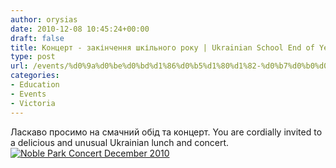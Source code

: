 ```yaml
---
author: orysias
date: 2010-12-08 10:45:24+00:00
draft: false
title: Концерт - закінчення шкільного року | Ukrainian School End of Year Concert
type: post
url: /events/%d0%9a%d0%be%d0%bd%d1%86%d0%b5%d1%80%d1%82-%d0%b7%d0%b0%d0%ba%d1%96%d0%bd%d1%87%d0%b5%d0%bd%d0%bd%d1%8f-%d1%88%d0%ba%d1%96%d0%bb%d1%8c%d0%bd%d0%be%d0%b3%d0%be-%d1%80%d0%be%d0%ba%d1%83-ukrainian-sc/
categories:
- Education
- Events
- Victoria
---
```


Ласкаво просимо на смачний обід та концерт.
You are cordially invited to a delicious and unusual Ukrainian lunch and concert.
[![Noble Park Concert December 2010](http://www.ozeukes.com/wp-content/uploads/2010/12/np-concert-dec2010.jpg)
](http://www.ozeukes.com/wp-content/uploads/2010/12/np-concert-dec2010.jpg)
